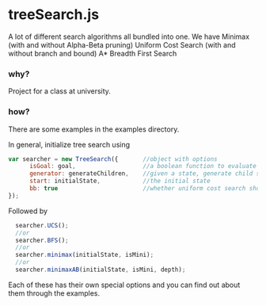 # treeSearch.js
A lot of different search algorithms all bundled into one.
We have
Minimax (with and without Alpha-Beta pruning)
Uniform Cost Search (with and without branch and bound)
A*
Breadth First Search

### why?
Project for a class at university.

### how?
There are some examples in the examples directory.

In general, initialize tree search using 

  
```javascript
var searcher = new TreeSearch({       //object with options
      isGoal: goal,                   //a boolean function to evaluate any state
      generator: generateChildren,    //given a state, generate child states
      start: initialState,            //the initial state
      bb: true                        //whether uniform cost search should use branch and bound
});
```

Followed by
```javascript
  searcher.UCS();
  //or
  searcher.BFS();
  //or
  searcher.minimax(initialState, isMini);
  //or
  searcher.minimaxAB(initialState, isMini, depth);
```

Each of these has their own special options and you can find out about them through the examples.
